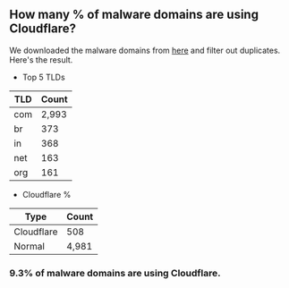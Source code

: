 ## How many % of malware domains are using Cloudflare?


We downloaded the malware domains from [here](https://urlhaus.abuse.ch) and filter out duplicates.
Here's the result.


[//]: # (start replacement)


- Top 5 TLDs

| TLD | Count |
| --- | --- |
| com | 2,993 |
| br | 373 |
| in | 368 |
| net | 163 |
| org | 161 |


- Cloudflare %

| Type | Count |
| --- | --- |
| Cloudflare | 508 |
| Normal | 4,981 |


### 9.3% of malware domains are using Cloudflare.